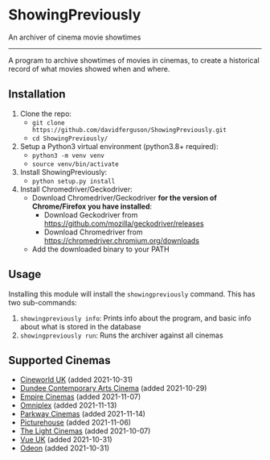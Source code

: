 # ShowingPreviously
An archiver of cinema movie showtimes

---

A program to archive showtimes of movies in cinemas, to create a historical record of what movies showed when and where.

## Installation
1. Clone the repo:
   * `git clone https://github.com/davidferguson/ShowingPreviously.git`
   * `cd ShowingPreviously/`
2. Setup a Python3 virtual environment (python3.8+ required):
   * `python3 -m venv venv`
   * `source venv/bin/activate`
3. Install ShowingPreviously:
   * `python setup.py install`
4. Install Chromedriver/Geckodriver:
   * Download Chromedriver/Geckodriver **for the version of Chrome/Firefox you have installed**:
      * Download Geckodriver from https://github.com/mozilla/geckodriver/releases
      * Download Chromedriver from https://chromedriver.chromium.org/downloads
   * Add the downloaded binary to your PATH

## Usage
Installing this module will install the `showingpreviously` command. This has two sub-commands:
1. `showingpreviously info`: Prints info about the program, and basic info about what is stored in the database
2. `showingpreviously run`: Runs the archiver against all cinemas

## Supported Cinemas
- [Cineworld UK](https://www.cineworld.co.uk/) (added 2021-10-31) 
- [Dundee Contemporary Arts Cinema](https://www.dca.org.uk/whats-on/films) (added 2021-10-29)
- [Empire Cinemas](https://www.empirecinemas.co.uk/) (added 2021-11-07)
- [Omniplex](https://www.omniplex.ie) (added 2021-11-13)
- [Parkway Cinemas](https://parkwaycinemas.co.uk) (added 2021-11-14)
- [Picturehouse](https://www.picturehouses.com/) (added 2021-11-06)
- [The Light Cinemas](https://lightcinemas.co.uk/) (added 2021-10-07)
- [Vue UK](https://www.myvue.com/) (added 2021-10-31)
- [Odeon](https://odeon.co.uk/) (added 2021-10-31)
